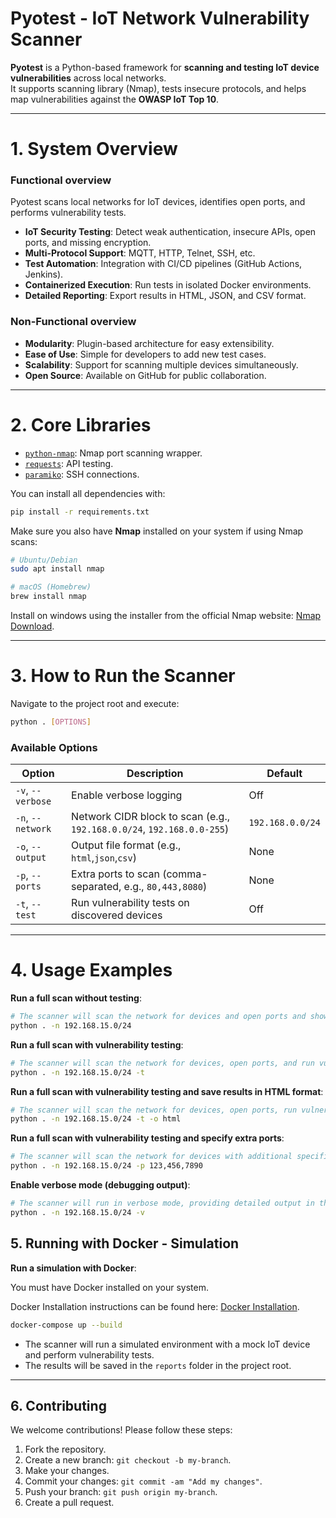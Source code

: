 # Pyotest - IoT Network Vulnerability Scanner

**Pyotest** is a Python-based framework for **scanning and testing IoT device vulnerabilities** across local networks.  
It supports scanning library (Nmap), tests insecure protocols, and helps map vulnerabilities against the **OWASP IoT Top 10**.

---

# 1. System Overview

### Functional overview
Pyotest scans local networks for IoT devices, identifies open ports, and performs vulnerability tests.

- **IoT Security Testing**: Detect weak authentication, insecure APIs, open ports, and missing encryption.
- **Multi-Protocol Support**: MQTT, HTTP, Telnet, SSH, etc.
- **Test Automation**: Integration with CI/CD pipelines (GitHub Actions, Jenkins).
- **Containerized Execution**: Run tests in isolated Docker environments.
- **Detailed Reporting**: Export results in HTML, JSON, and CSV format.

### Non-Functional overview

- **Modularity**: Plugin-based architecture for easy extensibility.
- **Ease of Use**: Simple for developers to add new test cases.
- **Scalability**: Support for scanning multiple devices simultaneously.
- **Open Source**: Available on GitHub for public collaboration.

---

# 2. Core Libraries

- [`python-nmap`](https://pypi.org/project/python-nmap/): Nmap port scanning wrapper.
- [`requests`](https://requests.readthedocs.io/): API testing.
- [`paramiko`](http://www.paramiko.org/): SSH connections.

You can install all dependencies with:

```bash
pip install -r requirements.txt
```

Make sure you also have **Nmap** installed on your system if using Nmap scans:

```bash
# Ubuntu/Debian
sudo apt install nmap

# macOS (Homebrew)
brew install nmap
```

Install on windows using the installer from the official Nmap website: [Nmap Download](https://nmap.org/download.html).

---

# 3. How to Run the Scanner

Navigate to the project root and execute:

```bash
python . [OPTIONS]
```

### Available Options

| Option               | Description                                                             | Default                   |
|----------------------|-------------------------------------------------------------------------|---------------------------|
| `-v`, `--verbose`    | Enable verbose logging                                                  | Off                       |
| `-n`, `--network`    | Network CIDR block to scan (e.g., `192.168.0.0/24`, `192.168.0.0-255`)  | `192.168.0.0/24`          |
| `-o`, `--output`     | Output file format (e.g., `html`,`json`,`csv`)                          | None                      |
| `-p`, `--ports`      | Extra ports to scan (comma-separated, e.g., `80,443,8080`)              | None                      |
| `-t`, `--test`       | Run vulnerability tests on discovered devices                           | Off                       |

---

# 4. Usage Examples

**Run a full scan without testing**:

```bash
# The scanner will scan the network for devices and open ports and show the results in the terminal.
python . -n 192.168.15.0/24
```

**Run a full scan with vulnerability testing**:

```bash
# The scanner will scan the network for devices, open ports, and run vulnerability tests on discovered devices.
python . -n 192.168.15.0/24 -t
```

**Run a full scan with vulnerability testing and save results in HTML format**:

```bash
# The scanner will scan the network for devices, open ports, run vulnerability tests, and save the results in HTML format.
python . -n 192.168.15.0/24 -t -o html
```

**Run a full scan with vulnerability testing and specify extra ports**:

```bash
# The scanner will scan the network for devices with additional specified ports.
python . -n 192.168.15.0/24 -p 123,456,7890
```

**Enable verbose mode (debugging output)**:

```bash
# The scanner will run in verbose mode, providing detailed output in the terminal.
python . -n 192.168.15.0/24 -v 
```

## 5. Running with Docker - Simulation

**Run a simulation with Docker**:

You must have Docker installed on your system.

Docker Installation instructions can be found here: [Docker Installation](https://docs.docker.com/get-docker/).

```bash
docker-compose up --build 
```

- The scanner will run a simulated environment with a mock IoT device and perform vulnerability tests.
- The results will be saved in the `reports` folder in the project root.
---


## 6. Contributing
We welcome contributions! Please follow these steps:

1. Fork the repository.
2. Create a new branch: `git checkout -b my-branch`.
3. Make your changes.
4. Commit your changes: `git commit -am "Add my changes"`.
5. Push your branch: `git push origin my-branch`.
6. Create a pull request.